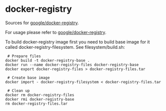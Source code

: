 docker-registry
===============

Sources for [google/docker-registry](https://index.docker.io/u/google/docker-registry/).

For usage please refer to [google/docker-registry](https://index.docker.io/u/google/docker-registry/).

To build docker-registry image first you need to build base image for it called docker-registry-filesystem.
See filesystem/build.sh:

```
 # Prepare files
docker build -t docker-registry-base .
docker run --name docker-registry-files docker-registry-base
docker export docker-registry-files > docker-registry-files.tar

 # Create base image
docker import - docker-registry-filesystem < docker-registry-files.tar

 # Clean up
docker rm docker-registry-files
docker rmi docker-registry-base
rm docker-registry-files.tar
```
